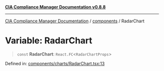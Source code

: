 [**CIA Compliance Manager Documentation v0.8.8**](../../README.md)

***

[CIA Compliance Manager Documentation](../../modules.md) / [components](../README.md) / RadarChart

# Variable: RadarChart

> `const` **RadarChart**: `React.FC`\<`RadarChartProps`\>

Defined in: [components/charts/RadarChart.tsx:13](https://github.com/Hack23/cia-compliance-manager/blob/67855c73d041b21b5f90a46884e0e48cd0961cda/src/components/charts/RadarChart.tsx#L13)
